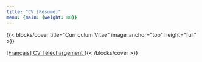 ```yaml
---
title: "CV [Résumé]"
menu: {main: {weight: 80}}
---
```


{{< blocks/cover title="Curriculum Vitae" image_anchor="top" height="full" >}}

<a class="btn btn-lg btn-secondary me-3 mb-4" href="cv.fr.pdf">
  [Français] CV Téléchargement <i class="fa-regular fa-newspaper"></i>
</a>
{{< /blocks/cover >}}

